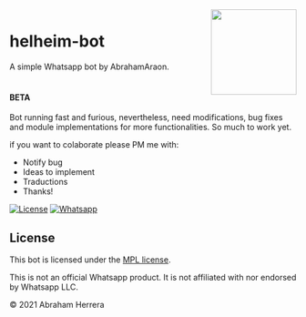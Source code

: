 <img align="right" src="/images/logo.png" width="" height="150em" />

# helheim-bot
A simple Whatsapp bot by AbrahamAraon.
<br />
<br />
<h4>BETA</h4>
Bot running fast and furious, nevertheless, need modifications, bug fixes and module implementations for more functionalities. So much to work yet.

if you want to colaborate please PM me with:

* Notify bug
* Ideas to implement
* Traductions
* Thanks!

[![License](https://img.shields.io/badge/license-Mozilla%20Public%20(MPL)-orange)](https://www.mozilla.org/en-US/MPL/2.0/)
[![Whatsapp](https://img.shields.io/badge/social-Whatsapp-green)](http://wa.me/56986204605)

## License

This bot is licensed under the [MPL license](https://www.mozilla.org/en-US/MPL/2.0/).

This is not an official Whatsapp product. It is not affiliated with nor endorsed by Whatsapp LLC.

© 2021 Abraham Herrera
